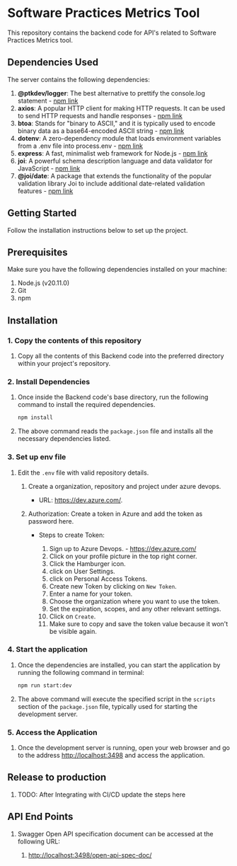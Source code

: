 # Software Practices Metrics Tool

This repository contains the backend code for API's related to Software Practices Metrics tool.

## Dependencies Used

The server contains the following dependencies:

1. **@ptkdev/logger**: The best alternative to prettify the console.log statement -
   [npm link](https://www.npmjs.com/package/@ptkdev/)
2. **axios**: A popular HTTP client for making HTTP requests. It can be used to send HTTP requests and handle
   responses - [npm link](https://www.npmjs.com/package/axios)
3. **btoa**: Stands for "binary to ASCII," and it is typically used to encode binary data as a base64-encoded ASCII
   string - [npm link](https://www.npmjs.com/package/btoa)
4. **dotenv**: A zero-dependency module that loads environment variables from a .env file into process.env -
   [npm link](https://www.npmjs.com/package/dotenv)
5. **express**: A fast, minimalist web framework for Node.js - [npm link](https://www.npmjs.com/package/express)
6. **joi**: A powerful schema description language and data validator for JavaScript -
   [npm link](https://www.npmjs.com/package/joi)
7. **@joi/date**: A package that extends the functionality of the popular validation library Joi to include additional
   date-related validation features - [npm link](https://www.npmjs.com/package/@joi/date)

## Getting Started

Follow the installation instructions below to set up the project.

## Prerequisites

Make sure you have the following dependencies installed on your machine:

1. Node.js (v20.11.0)
2. Git
3. npm

## Installation

### 1. Copy the contents of this repository

1. Copy all the contents of this Backend code into the preferred directory within your project's repository.

### 2. Install Dependencies

1. Once inside the Backend code's base directory, run the following command to install the required dependencies.

   ```bash
   npm install
   ```

2. The above command reads the `package.json` file and installs all the necessary dependencies listed.

### 3. Set up env file

1. Edit the `.env` file with valid repository details.

   1. Create a organization, repository and project under azure devops.

      - URL: <https://dev.azure.com/>.

   2. Authorization: Create a token in Azure and add the token as password here.

      - Steps to create Token:

        1. Sign up to Azure Devops. - <https://dev.azure.com/>
        2. Click on your profile picture in the top right corner.
        3. Click the Hamburger icon.
        4. click on User Settings.
        5. click on Personal Access Tokens.
        6. Create new Token by clicking on `New Token`.
        7. Enter a name for your token.
        8. Choose the organization where you want to use the token.
        9. Set the expiration, scopes, and any other relevant settings.
        10. Click on `Create`.
        11. Make sure to copy and save the token value because it won't be visible again.

### 4. Start the application

1. Once the dependencies are installed, you can start the application by running the following command in terminal:

   ```bash
   npm run start:dev
   ```

2. The above command will execute the specified script in the `scripts` section of the `package.json` file, typically
   used for starting the development server.

### 5. Access the Application

1. Once the development server is running, open your web browser and go to the address
   [http://localhost:3498](http://localhost:3498) and access the application.

## Release to production

1. TODO: After Integrating with CI/CD update the steps here

## API End Points

1. Swagger Open API specification document can be accessed at the following URL:

   1. <http://localhost:3498/open-api-spec-doc/>
